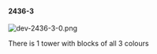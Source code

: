 #### 2436-3
![dev-2436-3-0.png](https://github.com/lil-lab/nlvr/raw/master/nlvr/dev/images/4/dev-2436-3-0.png "dev-2436-3-0.png")

There is 1 tower with blocks of all 3 colours